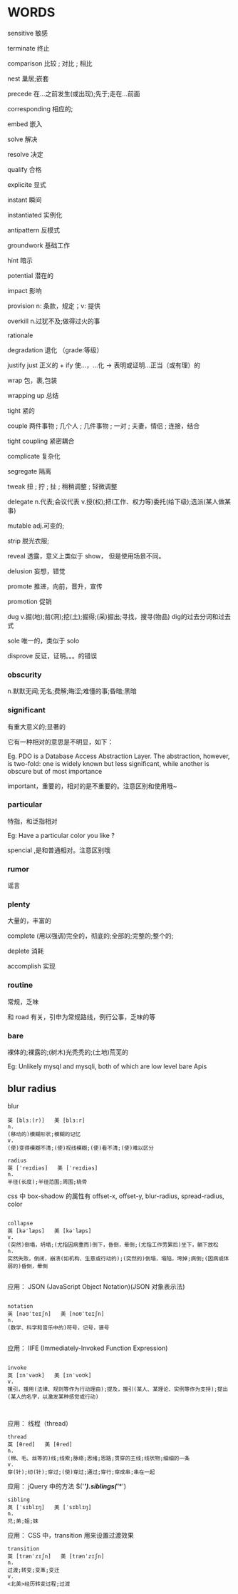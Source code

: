 # WORDS

sensitive 敏感  

terminate 终止

comparison 比较 ; 对比 ; 相比

nest 巢居;嵌套

precede 在…之前发生(或出现);先于;走在…前面

corresponding 相应的;

embed 嵌入

solve 解决

resolve 决定

qualify 合格

explicite 显式

instant 瞬间

instantiated 实例化

antipattern 反模式

groundwork 基础工作

hint 暗示

potential 潜在的

impact 影响

provision n: 条款，规定；v: 提供

overkill n.过犹不及;做得过火的事  

rationale 

degradation 退化 （grade:等级）

justify just 正义的 + ify 使…，…化 → 表明或证明…正当（或有理）的

wrap 包，裹,包装

wrapping up 总结

tight 紧的

couple 两件事物 ; 几个人 ; 几件事物 ; 一对 ; 夫妻，情侣 ; 连接，结合

tight coupling  紧密耦合

complicate 复杂化

segregate 隔离

tweak 扭 ; 拧 ; 扯 ; 稍稍调整 ; 轻微调整

delegate n.代表;会议代表 v.授(权);把(工作、权力等)委托(给下级);选派(某人做某事)

mutable adj.可变的;

strip 脱光衣服;

reveal 透露，意义上类似于 show， 但是使用场景不同。

delusion 妄想，错觉

promote 推进，向前，晋升，宣传

promotion 促销


dug v.掘(地);凿(洞);挖(土);掘得;(采)掘出;寻找，搜寻(物品) dig的过去分词和过去式

sole 唯一的，类似于 solo 

disprove 反证，证明。。。的错误


### obscurity

n.默默无闻;无名;费解;晦涩;难懂的事;昏暗;黑暗


### significant 

有重大意义的;显著的  

它有一种相对的意思是不明显，如下：

Eg. PDO is a Database Access Abstraction Layer. The abstraction, however, is two-fold: one is widely known but less significant, while another is obscure but of most importance  

important，重要的，相对的是不重要的。注意区别和使用哦~


### particular 

特指，和泛指相对

Eg: Have a particular color you like ?
           
spencial ,是和普通相对。注意区别哦


### rumor
谣言


### plenty
大量的，丰富的

complete (用以强调)完全的，彻底的;全部的;完整的;整个的;

deplete 消耗

accomplish 实现



### routine
常规，乏味

和 road 有关，引申为常规路线，例行公事，乏味的等

### bare 
裸体的;裸露的;(树木)光秃秃的;(土地)荒芜的

Eg: Unlikely mysql and mysqli, both of which are low level bare Apis



## blur radius

blur

```
英 [blɜː(r)]   美 [blɜːr]  
n.
(移动的)模糊形状;模糊的记忆
v.
(使)变得模糊不清;(使)视线模糊;(使)看不清;(使)难以区分

```


```
radius
英 [ˈreɪdiəs]   美 [ˈreɪdiəs]  
n.
半径(长度);半径范围;周围;桡骨
```

css 中 box-shadow 的属性有 offset-x, offset-y, blur-radius, spread-radius, color



```

collapse
英 [kəˈlæps]   美 [kəˈlæps]  
v.
(突然)倒塌，坍塌;(尤指因病重而)倒下，昏倒，晕倒;(尤指工作劳累后)坐下，躺下放松
n.
突然失败，倒闭，崩溃(如机构、生意或行动的);(突然的)倒塌，塌陷，垮掉;病倒;(因病或体弱的)昏倒，晕倒


```



应用： JSON (JavaScript Object Notation)(JSON 对象表示法)

```

notation
英 [nəʊˈteɪʃn]   美 [noʊˈteɪʃn]  
n.
(数学、科学和音乐中的)符号，记号，谱号


```


应用： IIFE (Immediately-Invoked Function Expression)
```

invoke
英 [ɪnˈvəʊk]   美 [ɪnˈvoʊk]  
v.
援引，援用(法律、规则等作为行动理由);提及，援引(某人、某理论、实例等作为支持);提出(某人的名字，以激发某种感觉或行动)



```


应用： 线程（thread）

```
thread
英 [θred]   美 [θred]  
n.
(棉、毛、丝等的)线;线索;脉络;思绪;思路;贯穿的主线;线状物;细细的一条
v.
穿(针);纫(针);穿过;(使)穿过;通过;穿行;穿成串;串在一起

```


应用： jQuery 中的方法 $('***').siblings('****')

```
sibling
英 [ˈsɪblɪŋ]   美 [ˈsɪblɪŋ]  
n.
兄;弟;姐;妹

```


应用： CSS 中，transition 用来设置过渡效果

```
transition
英 [trænˈzɪʃn]   美 [trænˈzɪʃn]  
n.
过渡;转变;变革;变迁
v.
<北美>经历转变过程;过渡


```
